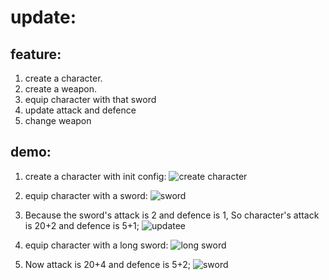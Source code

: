 # update:

## feature:
1. create a character.
2. create a weapon.
3. equip character with that sword
4. update attack and defence
5. change weapon


## demo:
1. create a character with init config:
![create character](https://github.com/gobackhuoxing/first-web-game-lb4/blob/master/firstgame/demo/1.png)


2. equip character with a sword:
![sword](https://github.com/gobackhuoxing/first-web-game-lb4/blob/master/firstgame/demo/2.png)


3. Because the sword's attack is 2 and defence is 1, So character's attack is 20+2 and defence is 5+1;
![updatee](https://github.com/gobackhuoxing/first-web-game-lb4/blob/master/firstgame/demo/3.png)


4. equip character with a long sword:
![long sword](https://github.com/gobackhuoxing/first-web-game-lb4/blob/master/firstgame/demo/4.png)



5. Now attack is 20+4 and defence is 5+2;
![sword](https://github.com/gobackhuoxing/first-web-game-lb4/blob/master/firstgame/demo/5.png)

